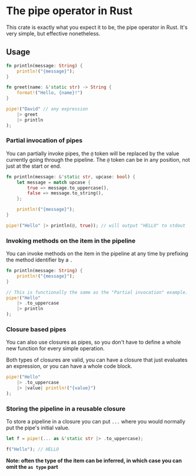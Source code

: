 # The pipe operator in Rust

This crate is exactly what you expect it to be, the pipe operator in Rust.
It's very simple, but effective nonetheless.

## Usage

```rust
fn println(message: String) {
    println!("{message}");
}

fn greet(name: &'static str) -> String {
    format!("Hello, {name}!")
}

pipe!("David" // any expression
    |> greet
    |> println
);
```

### Partial invocation of pipes

You can partially invoke pipes, the `@` token will be replaced by the value
currently going through the pipeline. The `@` token can be in any position, 
not just at the start or end.

```rust
fn println(message: &'static str, upcase: bool) {
    let message = match upcase {
        true => message.to_uppercase(),
        false => message.to_string(),
    };

    println!("{message}");
}

pipe!("Hello" |> println(@, true)); // will output "HELLO" to stdout
```

### Invoking methods on the item in the pipeline

You can invoke methods on the item in the pipeline at any time by prefixing
the method identifier by a `.`

```rust
fn println(message: String) {
    println!("{message}");
}

// This is functionally the same as the "Partial invocation" example.
pipe!("Hello" 
    |> .to_uppercase
    |> println
);
```

### Closure based pipes

You can also use closures as pipes, so you don't have to define a
whole new function for every simple operation. 

Both types of closures are valid, you can have a closure that just
evaluates an expression, or you can have a whole code block.

```rust
pipe!("Hello"
    |> .to_uppercase
    |> |value| println!("{value}")
);
```

### Storing the pipeline in a reusable closure

To store a pipeline in a closure you can put `...` where you would normally
put the pipe's initial value.

```rust
let f = pipe!(... as &'static str |> .to_uppercase);

f("Hello"); // HELLO
```

**Note: often the type of the item can be inferred, in which case you can
omit the `as type` part**